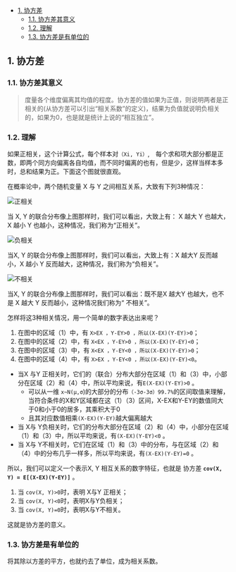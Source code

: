 - [1. 协方差](#1-协方差)
  - [1.1. 协方差其意义](#11-协方差其意义)
  - [1.2. 理解](#12-理解)
  - [1.3. 协方差是有单位的](#13-协方差是有单位的)


## 1. 协方差

### 1.1. 协方差其意义
>度量各个维度偏离其均值的程度。协方差的值如果为正值，则说明两者是正相关的(从协方差可以引出“相关系数”的定义)，结果为负值就说明负相关的，如果为0，也是就是统计上说的“相互独立”。


### 1.2. 理解
如果正相关，这个计算公式，每个样本对`（Xi, Yi）`,　每个求和项大部分都是正数，即两个同方向偏离各自均值，而不同时偏离的也有，但是少，这样当样本多时，总和结果为正。下面这个图就很直观。

在概率论中，两个随机变量 X 与 Y 之间相互关系，大致有下列3种情况：

![正相关](http://img.uwayfly.com/article_mike_20201114143142_2324947aeab5.png)

当 X, Y 的联合分布像上图那样时，我们可以看出，大致上有： X 越大  Y 也越大， X 越小  Y 也越小，这种情况，我们称为“正相关”。

![负相关](http://img.uwayfly.com/article_mike_20201114143232_764665e4423f.png)

当X, Y 的联合分布像上图那样时，我们可以看出，大致上有：X 越大Y 反而越小，X 越小 Y 反而越大，这种情况，我们称为“负相关”。

![不相关](http://img.uwayfly.com/article_mike_20201114143301_97f3674313a5.png)

当X, Y  的联合分布像上图那样时，我们可以看出：既不是X  越大Y 也越大，也不是 X 越大 Y 反而越小，这种情况我们称为“ 不相关”。



怎样将这3种相关情况，用一个简单的数字表达出来呢？

1. 在图中的区域（1）中，有 `X>EX ，Y-EY>0 ，所以(X-EX)(Y-EY)>0`；
2. 在图中的区域（2）中，有 `X<EX ，Y-EY>0 ，所以(X-EX)(Y-EY)<0`；
3. 在图中的区域（3）中，有 `X<EX ，Y-EY<0 ，所以(X-EX)(Y-EY)>0`；
4. 在图中的区域（4）中，有 `X>EX ，Y-EY<0 ，所以(X-EX)(Y-EY)<0`。



- 当X 与Y 正相关时，它们的（联合）分布大部分在区域（1）和（3）中，小部分在区域（2）和（4）中，所以平均来说，有`E(X-EX)(Y-EY)>0` 。
  - 可以从一维 `x~N(μ,σ`)的大部分的分布`（-3σ-3σ）99.7%`的区间取值来理解，当符合条件的X和Y区域都在这（1）（3）区间，X-EX和Y-EY的数值同大于0和小于0的居多，其乘积大于0
  - 且其对应数值相乘`(X-EX)(Y-EY)`越大偏离越大
- 当 X与 Y负相关时，它们的分布大部分在区域（2）和（4）中，小部分在区域（1）和（3）中，所以平均来说，有`(X-EX)(Y-EY)<0` 。
- 当 X与 Y不相关时，它们在区域（1）和（3）中的分布，与在区域（2）和（4）中的分布几乎一样多，所以平均来说，有`(X-EX)(Y-EY)=0` 。


所以，我们可以定义一个表示X, Y 相互关系的数字特征，也就是 协方差
**`cov(X, Y) = E[(X-EX)(Y-EY)]`** 。

1. 当 `cov(X, Y)>0`时，表明 X与Y 正相关；
2. 当 `cov(X, Y)<0`时，表明X与Y负相关；
3. 当 `cov(X, Y)=0`时，表明X与Y不相关。

这就是协方差的意义。


### 1.3. 协方差是有单位的

将其除以方差的平方，也就约去了单位，成为相关系数。

